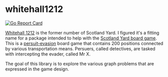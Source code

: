 # whitehall1212

[![Go Report Card](https://goreportcard.com/badge/github.com/kai5263499/whitehall1212)](https://goreportcard.com/report/github.com/kai5263499/whitehall1212)

[Whitehall 1212](https://en.wikipedia.org/wiki/Whitehall_1212) is the former number of Scotland Yard. I figured it's a fitting name for a package intended to help with the [Scotland Yard board game](https://en.wikipedia.org/wiki/Scotland_Yard_(board_game)). This is a [persuit-evasion](https://en.wikipedia.org/wiki/Pursuit-evasion) board game that contains 200 positions connected by various transportation means. Persuers, called detectives, are tasked with intercepting the evader, called Mr X.

The goal of this library is to explore the various graph problems that are expressed in the game design.